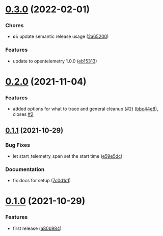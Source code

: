 # [0.3.0](https://github.com/HGInsights/opentelemetry_snowpack/compare/v0.2.0...v0.3.0) (2022-02-01)


### Chores

* **ci:** update semantic release usage ([2a65200](https://github.com/HGInsights/opentelemetry_snowpack/commit/2a6520065fa8b1e3e4c692de69527a37ad8753a5))


### Features

* update to opentelemetry 1.0.0 ([eb15313](https://github.com/HGInsights/opentelemetry_snowpack/commit/eb153135d76cf28d0460b1679005066afa005c44))

# [0.2.0](https://github.com/HGInsights/opentelemetry_snowpack/compare/v0.1.1...v0.2.0) (2021-11-04)


### Features

* added options for what to trace and general cleanup (#2) ([bbc44e8](https://github.com/HGInsights/opentelemetry_snowpack/commit/bbc44e8af1eed75ee848869e597eb430547cc71c)), closes [#2](https://github.com/HGInsights/opentelemetry_snowpack/issues/2)

## [0.1.1](https://github.com/HGInsights/opentelemetry_snowpack/compare/v0.1.0...v0.1.1) (2021-10-29)


### Bug Fixes

* let start_telemetry_span set the start time ([e59e5dc](https://github.com/HGInsights/opentelemetry_snowpack/commit/e59e5dc78f30bd91f62568a9e5ffb1dca371eb06))


### Documentation

* fix docs for setup ([7c0d1c1](https://github.com/HGInsights/opentelemetry_snowpack/commit/7c0d1c12be04a85bc3ffe0d8cb6737da8d080371))

# [0.1.0](https://github.com/HGInsights/opentelemetry_snowpack/compare/v0.0.1...v0.1.0) (2021-10-29)


### Features

* first release ([a80b984](https://github.com/HGInsights/opentelemetry_snowpack/commit/a80b9844964c1503f117b877058b3ad0bc8906da))

